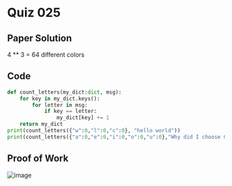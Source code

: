 # Quiz 025

## Paper Solution
4 ** 3 = 64 different colors
## Code
```.py
def count_letters(my_dict:dict, msg):
    for key in my_dict.keys():
        for letter in msg:
            if key == letter:
                my_dict[key] += 1
    return my_dict
print(count_letters({"w":0,"l":0,"c":0}, "hello world"))
print(count_letters({"a":0,"e":0,"i":0,"o":0,"u":0},"Why did I choose CS"))
```
## Proof of Work
![image](https://github.com/user-attachments/assets/fcf9a061-864b-43ed-9623-b5dc0ecded7b)
